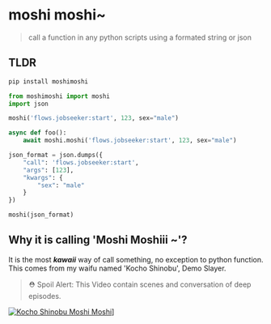 # moshi moshi~
> call a function in any python scripts using a formated string or json

## TLDR
```bash
pip install moshimoshi
```

```python
from moshimoshi import moshi
import json

moshi('flows.jobseeker:start', 123, sex="male")

async def foo():
    await moshi.moshi('flows.jobseeker:start', 123, sex="male")

json_format = json.dumps({
    "call": 'flows.jobseeker:start',
    "args": [123],
    "kwargs": {
        "sex": "male"
    }
})

moshi(json_format)
```

## Why it is calling 'Moshi Moshiii ~'?
It is the most ***kawaii*** way of call something, no exception to python function. This comes from my waifu named 'Kocho Shinobu', Demo Slayer.
> ⛑ Spoil Alert: This Video contain scenes and conversation of deep episodes.

[![Kocho Shinobu Moshi Moshi](https://img.youtube.com/vi/ZlhwmiCT9ao/0.jpg)](https://www.youtube.com/watch?v=ZlhwmiCT9ao)]
